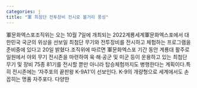 ```yaml
---
categories: j
title: "軍 최첨단 전투장비 전시로 볼거리 풍성"
---
```

軍문화엑스포조직위는 오는 10월 7일에 개최되는 2022계룡세계軍문화엑스포에서 대한민국 국군의 위상을 선보일 최첨단 무기와 전투장비를 전시하고 체험하는 프로그램을 준비중에 있다고 20일 밝혔다.조직위에 따르면 軍문화엑스포 기간 동안 계룡대 활주로 일원에서 야외 무기 전시존을 마련하여 육·해·공군 및 미군 등이 운용하고 있는 최첨단 무기 및 장비 75종 81기를 전시할 뿐만 아니라 탑승체험까지도 병행한다는 계획이다.특히 전시존에는 ‘자주포의 끝판왕 K-9A1’이 선보인다. K-9의 개량형으로 세계에서도 손꼽히는 명품 자주포다. 다양한